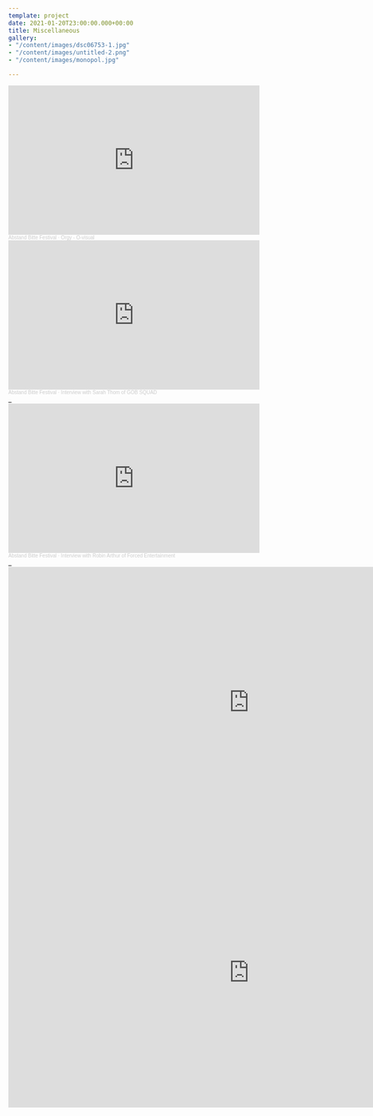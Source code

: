 ```yaml
---
template: project
date: 2021-01-20T23:00:00.000+00:00
title: Miscellaneous
gallery:
- "/content/images/dsc06753-1.jpg"
- "/content/images/untitled-2.png"
- "/content/images/monopol.jpg"

---
```

<iframe width="100%" height="300" scrolling="no" frameborder="no" allow="autoplay" src="https://w.soundcloud.com/player/?url=https%3A//api.soundcloud.com/tracks/1055572072&color=%23ff5500&auto_play=false&hide_related=false&show_comments=true&show_user=true&show_reposts=false&show_teaser=true&visual=true"></iframe><div style="font-size: 10px; color: #cccccc;line-break: anywhere;word-break: normal;overflow: hidden;white-space: nowrap;text-overflow: ellipsis; font-family: Interstate,Lucida Grande,Lucida Sans Unicode,Lucida Sans,Garuda,Verdana,Tahoma,sans-serif;font-weight: 100;"><a href="https://soundcloud.com/user-445319206" title="Abstand Bitte Festival" target="_blank" style="color: #cccccc; text-decoration: none;">Abstand Bitte Festival</a> · <a href="https://soundcloud.com/user-445319206/orgy-o-visual" title="Orgy - O-visual" target="_blank" style="color: #cccccc; text-decoration: none;">Orgy - O-visual</a></div>

<iframe width="100%" height="300" scrolling="no" frameborder="no" allow="autoplay" src="https://w.soundcloud.com/player/?url=https%3A//api.soundcloud.com/tracks/1055996656&color=%23ff5500&auto_play=false&hide_related=false&show_comments=true&show_user=true&show_reposts=false&show_teaser=true&visual=true"></iframe><div style="font-size: 10px; color: #cccccc;line-break: anywhere;word-break: normal;overflow: hidden;white-space: nowrap;text-overflow: ellipsis; font-family: Interstate,Lucida Grande,Lucida Sans Unicode,Lucida Sans,Garuda,Verdana,Tahoma,sans-serif;font-weight: 100;"><a href="https://soundcloud.com/user-445319206" title="Abstand Bitte Festival" target="_blank" style="color: #cccccc; text-decoration: none;">Abstand Bitte Festival</a> · <a href="https://so_ndcloud.com/user-445319206/interview-with-sarah-thom-of-gob-squad__" title="Interview with Sarah Thom of GOB SQUAD" target="_blank" style="color: #cccccc; text-decoration: none;">Interview with Sarah Thom of GOB SQUAD</a></div>_

<iframe width="100%" height="300" scrolling="no" frameborder="no" allow="autoplay" src="https://w.soundcloud.com/player/?url=https%3A//api.soundcloud.com/tracks/1056022528&color=%23ff5500&auto_play=false&hide_related=false&show_comments=true&show_user=true&show_reposts=false&show_teaser=true&visual=true"></iframe><div style="font-size: 10px; color: #cccccc;line-break: anywhere;word-break: normal;overflow: hidden;white-space: nowrap;text-overflow: ellipsis; font-family: Interstate,Lucida Grande,Lucida Sans Unicode,Lucida Sans,Garuda,Verdana,Tahoma,sans-serif;font-weight: 100;"><a href="https://soundcloud.com/user-445319206" title="Abstand Bitte Festival" target="_blank" style="color: #cccccc; text-decoration: none;">Abstand Bitte Festival</a> · <a href="https://soundcloud.com/ser-445319206/interview-with-robin-arthur-of-forced-entertainment_" title="Interview with Robin Arthur of Forced Entertainment" target="_blank" style="color: #cccccc; text-decoration: none;">Interview with Robin Arthur of Forced Entertainment</a></div>_

<iframe width="966" height="543" src="https://www.youtube.com/embed/Ljdbu3tCn50" frameborder="0" allow="accelerometer; autoplay; clipboard-write; encrypted-media; gyroscope; picture-in-picture" allowfullscreen></iframe>

<iframe width="966" height="543" src="https://www.youtube.com/embed/Po_ddB9n8iQ" frameborder="0" allow="accelerometer; autoplay; clipboard-write; encrypted-media; gyroscope; picture-in-picture" allowfullscreen></iframe>